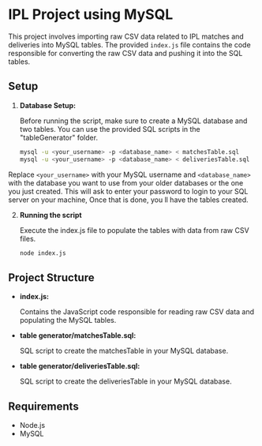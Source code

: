 # IPL Project using MySQL

This project involves importing raw CSV data related to IPL matches and deliveries into MySQL tables. The provided `index.js` file contains the code responsible for converting the raw CSV data and pushing it into the SQL tables.

## Setup

1. **Database Setup:**

   Before running the script, make sure to create a MySQL database and two tables. You can use the provided SQL scripts in the "tableGenerator" folder.

   ```bash
   mysql -u <your_username> -p <database_name> < matchesTable.sql
   mysql -u <your_username> -p <database_name> < deliveriesTable.sql

   
Replace `<your_username>` with your MySQL username and `<database_name>` with the database you want to use from your older databases or the one you just created.
This will ask to enter your password to login to your SQL server on your machine, Once that is done, you ll have the tables created.

2. **Running the script**

    Execute the index.js file to populate the tables with data from raw CSV files.

    ```bash
    node index.js


## Project Structure

* **index.js:**

  Contains the JavaScript code responsible for reading raw CSV data and populating the MySQL tables.

* **table generator/matchesTable.sql:**

  SQL script to create the matchesTable in your MySQL database.

* **table generator/deliveriesTable.sql:**

  SQL script to create the deliveriesTable in your MySQL database.


## Requirements
  * Node.js
  * MySQL
  
